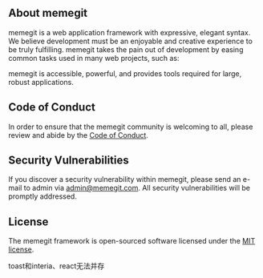 ## About memegit

memegit is a web application framework with expressive, elegant syntax. We believe development must be an enjoyable and creative experience to be truly fulfilling. memegit takes the pain out of development by easing common tasks used in many web projects, such as:

memegit is accessible, powerful, and provides tools required for large, robust applications.

## Code of Conduct

In order to ensure that the memegit community is welcoming to all, please review and abide by the [Code of Conduct](https://memegit.com/docs/contributions#code-of-conduct).

## Security Vulnerabilities

If you discover a security vulnerability within memegit, please send an e-mail to admin via [admin@memegit.com](mailto:admin@memegit.com). All security vulnerabilities will be promptly addressed.

## License

The memegit framework is open-sourced software licensed under the [MIT license](https://opensource.org/licenses/MIT).



toast和interia、react无法并存
